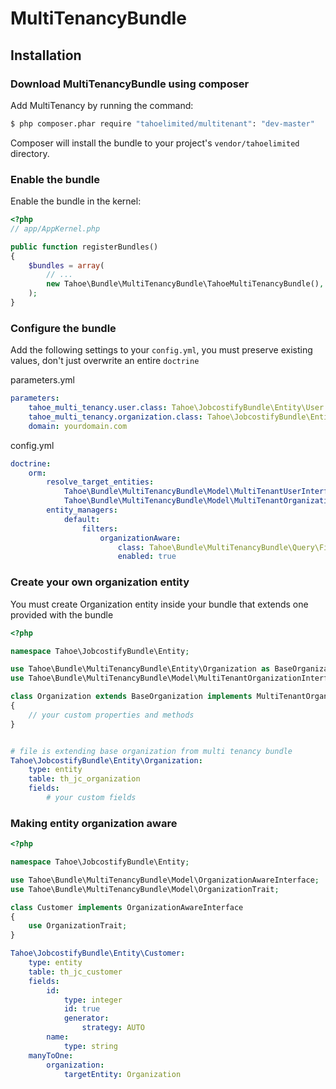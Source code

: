 MultiTenancyBundle
==================

## Installation

### Download MultiTenancyBundle using composer

Add MultiTenancy by running the command:

``` bash
$ php composer.phar require "tahoelimited/multitenant": "dev-master"
```

Composer will install the bundle to your project's `vendor/tahoelimited` directory.

### Enable the bundle

Enable the bundle in the kernel:

``` php
<?php
// app/AppKernel.php

public function registerBundles()
{
    $bundles = array(
        // ...
        new Tahoe\Bundle\MultiTenancyBundle\TahoeMultiTenancyBundle(),
    );
}
```
### Configure the bundle

Add the following settings to your ```config.yml```, you must preserve existing values, don't just overwrite an entire ```doctrine```

parameters.yml

``` yml
parameters:
    tahoe_multi_tenancy.user.class: Tahoe\JobcostifyBundle\Entity\User
    tahoe_multi_tenancy.organization.class: Tahoe\JobcostifyBundle\Entity\Organization
    domain: yourdomain.com
```

config.yml

``` yml
doctrine:
    orm:
        resolve_target_entities:
            Tahoe\Bundle\MultiTenancyBundle\Model\MultiTenantUserInterface: %tahoe_multi_tenancy.user.class%
            Tahoe\Bundle\MultiTenancyBundle\Model\MultiTenantOrganizationInterface: %tahoe_multi_tenancy.organization.class%
        entity_managers:
            default:
                filters:
                    organizationAware:
                        class: Tahoe\Bundle\MultiTenancyBundle\Query\Filter\SQLFilter\OrganizationAwareFilter
                        enabled: true
```

### Create your own organization entity

You must create Organization entity inside your bundle that extends one provided with the bundle


``` php
<?php

namespace Tahoe\JobcostifyBundle\Entity;

use Tahoe\Bundle\MultiTenancyBundle\Entity\Organization as BaseOrganization;
use Tahoe\Bundle\MultiTenancyBundle\Model\MultiTenantOrganizationInterface;

class Organization extends BaseOrganization implements MultiTenantOrganizationInterface
{
    // your custom properties and methods
}


```


``` yml

# file is extending base organization from multi tenancy bundle
Tahoe\JobcostifyBundle\Entity\Organization:
    type: entity
    table: th_jc_organization
    fields:
        # your custom fields

```


### Making entity organization aware

``` php
<?php

namespace Tahoe\JobcostifyBundle\Entity;

use Tahoe\Bundle\MultiTenancyBundle\Model\OrganizationAwareInterface;
use Tahoe\Bundle\MultiTenancyBundle\Model\OrganizationTrait;

class Customer implements OrganizationAwareInterface
{
    use OrganizationTrait;
}


```


``` yml
Tahoe\JobcostifyBundle\Entity\Customer:
    type: entity
    table: th_jc_customer
    fields:
        id:
            type: integer
            id: true
            generator:
                strategy: AUTO
        name:
            type: string
    manyToOne:
        organization:
            targetEntity: Organization

```
